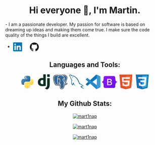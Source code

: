 <h1 align="center">  Hi everyone 👋, I'm Martin. </h1> 
- I am a passionate developer. My passion for software is based on dreaming up ideas and making them come true. I make sure the code quality of the things I build are excellent.

* <p>
  <a href="https://www.linkedin.com/in/martín-aponte-8853b298/" target="blank"><img align="center" src="img/linkedin.svg" alt="1" height="30" width="30" title="LinkedIn" /></a>
  &nbsp;&nbsp;&nbsp;&nbsp;
  <a href="https://github.com/ArielXL/" target="blank"><img align="center" src="img/github.svg" alt="2" height="30" width="30" title="GitHub" /></a>
  &nbsp;&nbsp;&nbsp;&nbsp;
  </p>



<h2 align="center">  Languages and Tools: </h2> 
<p align="center">
<img src="https://raw.githubusercontent.com/devicons/devicon/1119b9f84c0290e0f0b38982099a2bd027a48bf1/icons/python/python-original.svg" alt= "Python" width="48" height="48"/> 
<img src="https://raw.githubusercontent.com/ArielXL/ArielXL/90f34e14d3b362f49420b10370502f175b767be8/img/django.svg" alt= "django" width="48" height="48"/> 
  <img src="https://raw.githubusercontent.com/ArielXL/ArielXL/90f34e14d3b362f49420b10370502f175b767be8/img/postgresql.svg" alt= "Postgresql" width="48" height="48"/> 
  <img src="https://raw.githubusercontent.com/ArielXL/ArielXL/90f34e14d3b362f49420b10370502f175b767be8/img/mysql.svg" alt= "mysql" width="48" height="48"/> 
  <img src="https://raw.githubusercontent.com/ArielXL/ArielXL/90f34e14d3b362f49420b10370502f175b767be8/img/vscode.svg" alt= "vscode" width="48" height="48"/> 
  <img src="https://raw.githubusercontent.com/ArielXL/ArielXL/90f34e14d3b362f49420b10370502f175b767be8/img/bootstrap.svg" alt= "bootstrap" width="48" height="48"/> 
  <img src="https://raw.githubusercontent.com/ArielXL/ArielXL/90f34e14d3b362f49420b10370502f175b767be8/img/html5.svg" alt= "html" width="48" height="48"/> 
  <img src="https://raw.githubusercontent.com/ArielXL/ArielXL/90f34e14d3b362f49420b10370502f175b767be8/img/css3.svg" alt= "css" width="48" height="48"/> 
 

<h2 align="center">  My Github Stats: </h2> 

<p align="center">
    <a href="http://www.github.com/mart1nap">
        <img align="center" src="https://github-readme-stats.vercel.app/api?username=mart1nap&theme=omni&show_icons=true&count_private=true&hide_border=true" alt="mart1nap" />
    </a>
</p>



<p align="center">
    <a href="http://www.github.com/mart1nap">
        <img align="center" src="https://github-readme-stats.vercel.app/api/top-langs/?username=mart1nap&layout=compact&langs_count=8&theme=omni&hide_border=true" alt="mart1nap" />
    </a>
</p>



<p align="center">
    <a href="http://www.github.com/mart1nap">
        <img align="center" src="https://github-readme-streak-stats.herokuapp.com/?user=mart1nap&theme=omni&hide_border=true" alt="mart1nap" />
    </a>
</p>


 
